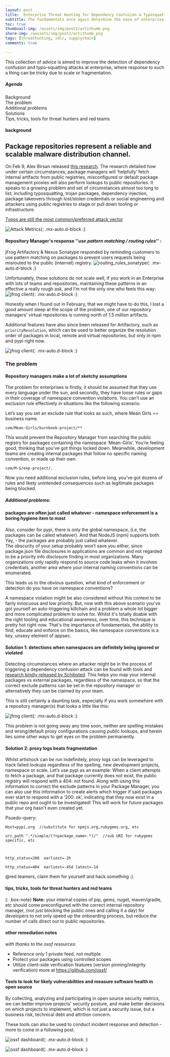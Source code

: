 ```yaml
---
layout: post
title: 	Enterprise Threat Hunting for Dependency Confusion & Typosquatting
subtitle: The fundamentals once again determine the ease of enterprise response.
toc: true
thumbnail-img: /assets/img/post2/artithumb.png
share-img: /aassets/img/post2/artithumb.png
tags: [threathunting, sdlc, supplychain]
comments: true

---
```


This collection of advice is aimed to improve the detection of dependency confusion and typo-squatting attacks at enterprise, where response to such a thing can be tricky due to scale or fragmentation.

##### Agenda
Background  
The problem  
Additional problems  
Solutions  
Tips, tricks, tools for threat hunters and red teams  


#### background
##  Package repositories represent a reliable and scalable malware distribution channel.


On Feb 9, Alex Birsan released [this research](https://medium.com/@alex.birsan/dependency-confusion-4a5d60fec610).
The research detailed how under certain circumstances, package managers will ‘helpfully’ fetch internal artifacts from public registries, misconfigured or default package management proxies will also perform lookups to public repositories.
It speaks to a growing problem and set of circumstances almost too long to list; including typosquatting, trojan packages, dependency injection,  package takeovers through lost/stolen credentials or social engineering  and attackers using public registries to stage or pull down tooling or infrastructure.

[Typos are still the most common/preferred attack vector](https://link.springer.com/chapter/10.1007%2F978-3-030-52683-2_2)

![Attack Metrics](/assets/img/post2/attack_type.png){: .mx-auto.d-block :}

#### Repository Manager's response ''_use pattern matching / routing rules_'' :

jFrog Artifactory & Nexus Sonatype responded by reminding customers to use pattern matching on packages to prevent  users requests being misrouted to the public (internet) registry.
![routing_rules_sonatype](/assets/img/post2/routing-rule-create.png){: .mx-auto.d-block :}


Unfortunately, these solutions do not scale well, if you work in an Enterprise with lots of teams and repositories, maintaining these patterns in an effective a really rough ask, and I’m not the only one who feels this way:
 ![jfrog client](/assets/img/post2/jfrogfeelies.png){: .mx-auto.d-block :}

 Honestly when I found out in February, that we might have to do this, I lost a good amount sleep at the scope of the problem, one of our repository managers' virtual repositories is running north of 1.5 million artifacts.

 Additional features have also since been released for Artifactory, such as `priorityResolution`, which can be used to better organize the resolution order of packages in local, remote and virtual repositories, but only in npm and pypi right now.

 ![jfrog client](/assets/img/post2/priorityresolution.png){: .mx-auto.d-block :}

### The problem
####  Repository managers make a lot of sketchy assumptions

 The problem for enterprises is firstly, it should be assumed that they use every language under the sun, and secondly, they have loose rules or gaps in their coverage of namespace convention violations.
 You can’t use an exclusion rule effectively in situations like the following scenario:

 Let’s say you set an exclude rule  that looks as such, where Mean Girls == business name.
 ~~~
 com/Mean-Girls/burnbook-project/**
 ~~~
  This would prevent the Repository Manager from searching the public registry for packages containing the namespace ‘Mean-Girls’.
 You’re feeling good, thinking that you’ve got things locked down. Meanwhile, development teams are creating internal packages that follow no specific naming convention, or made up their own.
 ~~~
 com/M-G/exp-project/.
 ~~~
 Now you need additional exclusion rules, before long, you've got dozens of rules and likely unintended consequences such as legitimate packages being blocked.

##### Additional problems:
####  packages are often just called whatever - namespace enforcement is a boring hygiene item to most

 Also, consider for pypi, there is only the global namespace, (i.e, the packages can be called whatever).
 And that NodeJS (npm) supports both. Yay, - the packages are probably just called whatever.  
 The obscurity of your setup probably won’t save you either, since package.json file disclosures in applications are common and not regarded to be a priority info disclosure finding in most organizations.
 Many organizations only rapidly respond to source code leaks when it involves credentials, another area where your internal naming conventions can be enumerated.

 This leads us to the obvious question, what kind of enforcement or detection do you have on namespace conventions?

 A namespace violation might be also considered without this context to be fairly innocuous and low priority.
 But, now with this above scenario you've got yourself an auto-triggering killchain and a problem a whole lot bigger and more complicated problem to solve for. Whilst it's totally doable with the right tooling and educational awareness, over time, this technique is pretty hot right now.
 That's the importance of fundamentals, the ability to find, educate and enforce on the basics, like namespace conventions is a key, unsexy element of appsec.

#### Solution 1: detections when namespaces are definitely being ignored or violated

 Detecting circumstances where an attacker might be in the process of triggering a dependency confusion attack can be found with tools and [research kindly released by Schibsted](https://github.com/schibsted/artishock). This helps you map your internal packages vs external packages, regardless of the namespace, so that the correct exclude patterns can be set in the repository manager or alternatively they can be claimed by your team.

This is still certainly a daunting task, especially if you work somewhere with a repository manager(s) that looks a little like this:

![jfrog client](/assets/img/post2/artycount.png){: .mx-auto.d-block :}


This problem is not going away any time soon, neither are spelling mistakes and wrong/default proxy configurations causing public lookups, and herein lies some other ways to get eyes on the problem permanently.

#### Solution 2: proxy logs beats fragmentation

Whilst artishock can be run indefinitely, proxy logs can be leveraged to track failed lookups regardless of the spelling, new development projects, namespace or scale.
Let’s use pypi as an example: When a client attempts to fetch a package, and that package currently does not exist, the public registry will respond with a 404: not found.
Along with using this information to correct the exclude patterns in your Package Manager, you can also use this information to create alerts which trigger if said packages ever start to respond with a ‘200: ok’, indicating that they now exist in a public repo and ought to be investigated!
This will work for future packages that your org hasn't even created yet.

Psuedo-query:

~~~
Host=pypi.org  //substitute for npmjs.org,rubygems.org, etc

uri_path ".*/simple/(?<package_name>.*)/"  //sub URI for rubygems specific, etc



http_status=200  earliest=-2h

http_status=404  earliest=-45d latest=-1d
~~~

@red teamers, claim them for yourself and hack something :).


#### tips, tricks, tools for threat hunters and red teams

{: .box-note}
**Note:** your internal copies of pip, gems, nuget, maven/gradle, etc should come preconfigured with the correct  internal repository manager, (not just blocking the public ones and calling it a day) for developers to not only speed up the onboarding process, but reduce the number of calls direct out to public repositories.

#### other remediation notes

_with thanks to the ossf resources_:
- Reference only 1 private feed, not multiple
- Protect your packages using controlled scopes
- Utilize client-side verification features (version pinning/integrity verification)
more at https://github.com/ossf/  


#### Tools to look for likely vulnerabilities and measure software health in open source

By collecting, analyzing and participating in open source security metrics, we can better improve projects' security posture, and make better decisions on which projects to implement, which is not just a security issue, but a business risk, technical debt and attrition concern.

These tools can also be used to conduct incident response and detection - more to come in a following post.

![ossf dashboard](/assets/img/post2/ossf_metrics.png){: .mx-auto.d-block :}

![ossf dashboard](/assets/img/post2/metrics_model.png){: .mx-auto.d-block :}
